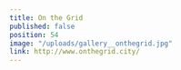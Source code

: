 ```yaml
---
title: On the Grid
published: false
position: 54
image: "/uploads/gallery__onthegrid.jpg"
link: http://www.onthegrid.city/
---
```


